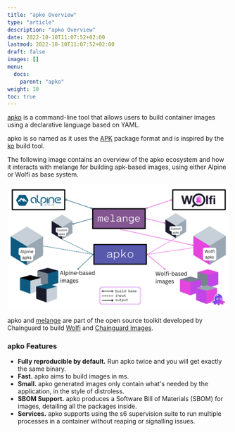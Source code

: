 ```yaml
---
title: "apko Overview"
type: "article"
description: "apko Overview"
date: 2022-10-10T11:07:52+02:00
lastmod: 2022-10-10T11:07:52+02:00
draft: false
images: []
menu:
  docs:
    parent: "apko"
weight: 10
toc: true
---
```


[apko](http://github.com/chainguard-dev/apko) is a command-line tool that allows users to build container images using a declarative language based on YAML.

apko is so named as it uses the [APK](https://wiki.alpinelinux.org/wiki/Package_management) package format and is inspired by the [ko](https://github.com/google/ko) build tool.

The following image contains an overview of the apko ecosystem and how it interacts with melange for building apk-based images, using either Alpine or Wolfi as base system.

![The following image contains an overview of the apko ecosystem and how it interacts with melange for building apk-based images, using either Alpine or Wolfi as base system.](apko_melange_ecosystem.png)

apko and [melange](/open-source/melange) are part of the open source toolkit developed by Chainguard to build [Wolfi](/open-source/wolfi) and [Chainguard Images](/chainguard/chainguard-images).

### apko Features

- **Fully reproducible by default.** Run apko twice and you will get exactly the same binary.
- **Fast.** apko aims to build images in ms.
- **Small.** apko generated images only contain what's needed by the application, in the style of distroless.
- **SBOM Support.** apko produces a Software Bill of Materials (SBOM) for images, detailing all the packages inside.
- **Services.** apko supports using the s6 supervision suite to run multiple processes in a container without reaping or signalling issues.


